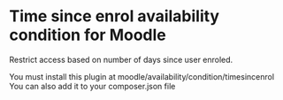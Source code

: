 # Time since enrol availability condition for Moodle

Restrict access based on number of days since user enroled.

You must install this plugin at moodle/availability/condition/timesincenrol
You can also add it to your composer.json file
